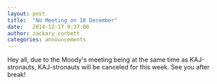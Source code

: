 ```yaml
---
layout: post
title:  "No Meeting on 18 December"
date:   2014-12-17 9:37:00
author: zackary_corbett
categories: announcements
---
```


Hey all, due to the Moody's meeting being at the same time as KAJ-stronauts, KAJ-stronauts will be canceled for this week. See you after break!